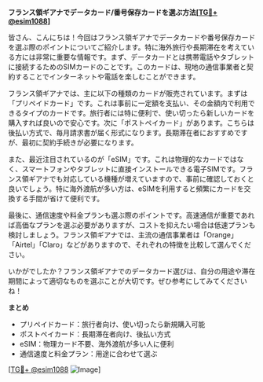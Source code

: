 **フランス領ギアナでデータカード/番号保存カードを選ぶ方法[[TG💪+ @esim1088](https://t.me/s/esim1088)]**

皆さん、こんにちは！今回はフランス領ギアナでデータカードや番号保存カードを選ぶ際のポイントについてご紹介します。特に海外旅行や長期滞在を考えている方には非常に重要な情報です。まず、データカードとは携帯電話やタブレットに接続するためのSIMカードのことです。このカードは、現地の通信事業者と契約することでインターネットや電話を楽しむことができます。

フランス領ギアナでは、主に以下の種類のカードが販売されています。まずは「プリペイドカード」です。これは事前に一定額を支払い、その金額内で利用できるタイプのカードです。旅行者には特に便利で、使い切ったら新しいカードを購入すれば良いので安心です。次に「ポストペイカード」があります。こちらは後払い方式で、毎月請求書が届く形式になります。長期滞在者におすすめですが、最初に契約手続きが必要になります。

また、最近注目されているのが「eSIM」です。これは物理的なカードではなく、スマートフォンやタブレットに直接インストールできる電子SIMです。フランス領ギアナでも対応している機種が増えていますので、事前に確認しておくと良いでしょう。特に海外渡航が多い方は、eSIMを利用すると頻繁にカードを交換する手間が省けて便利です。

最後に、通信速度や料金プランも選ぶ際のポイントです。高速通信が重要であれば高価なプランを選ぶ必要がありますが、コストを抑えたい場合は低速プランも検討しましょう。フランス領ギアナでは、主流の通信事業者は「Orange」「Airtel」「Claro」などがありますので、それぞれの特徴を比較して選んでください。

いかがでしたか？フランス領ギアナでのデータカード選びは、自分の用途や滞在期間によって適切なものを選ぶことが大切です。ぜひ参考にしてみてくださいね！

**まとめ**
- プリペイドカード：旅行者向け、使い切ったら新規購入可能
- ポストペイカード：長期滞在者向け、後払い方式
- eSIM：物理カード不要、海外渡航が多い人に便利
- 通信速度と料金プラン：用途に合わせて選ぶ

[[TG💪+ @esim1088](https://t.me/s/esim1088) ![Image](https://i.postimg.cc/Y0z9fWf4/image.png)]